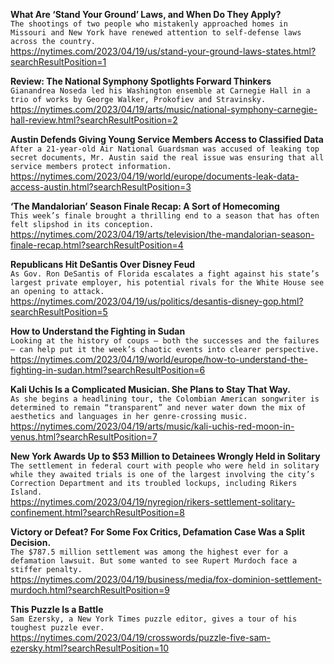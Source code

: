 **What Are ‘Stand Your Ground’ Laws, and When Do They Apply?**\
`The shootings of two people who mistakenly approached homes in Missouri and New York have renewed attention to self-defense laws across the country.`\
https://nytimes.com/2023/04/19/us/stand-your-ground-laws-states.html?searchResultPosition=1

**Review: The National Symphony Spotlights Forward Thinkers**\
`Gianandrea Noseda led his Washington ensemble at Carnegie Hall in a trio of works by George Walker, Prokofiev and Stravinsky.`\
https://nytimes.com/2023/04/19/arts/music/national-symphony-carnegie-hall-review.html?searchResultPosition=2

**Austin Defends Giving Young Service Members Access to Classified Data**\
`After a 21-year-old Air National Guardsman was accused of leaking top secret documents, Mr. Austin said the real issue was ensuring that all service members protect information.`\
https://nytimes.com/2023/04/19/world/europe/documents-leak-data-access-austin.html?searchResultPosition=3

**‘The Mandalorian’ Season Finale Recap: A Sort of Homecoming**\
`This week’s finale brought a thrilling end to a season that has often felt slipshod in its conception.`\
https://nytimes.com/2023/04/19/arts/television/the-mandalorian-season-finale-recap.html?searchResultPosition=4

**Republicans Hit DeSantis Over Disney Feud**\
`As Gov. Ron DeSantis of Florida escalates a fight against his state’s largest private employer, his potential rivals for the White House see an opening to attack.`\
https://nytimes.com/2023/04/19/us/politics/desantis-disney-gop.html?searchResultPosition=5

**How to Understand the Fighting in Sudan**\
`Looking at the history of coups — both the successes and the failures — can help put it the week’s chaotic events into clearer perspective.`\
https://nytimes.com/2023/04/19/world/europe/how-to-understand-the-fighting-in-sudan.html?searchResultPosition=6

**Kali Uchis Is a Complicated Musician. She Plans to Stay That Way.**\
`As she begins a headlining tour, the Colombian American songwriter is determined to remain “transparent” and never water down the mix of aesthetics and languages in her genre-crossing music.`\
https://nytimes.com/2023/04/19/arts/music/kali-uchis-red-moon-in-venus.html?searchResultPosition=7

**New York Awards Up to $53 Million to Detainees Wrongly Held in Solitary**\
`The settlement in federal court with people who were held in solitary while they awaited trials is one of the largest involving the city’s Correction Department and its troubled lockups, including Rikers Island.`\
https://nytimes.com/2023/04/19/nyregion/rikers-settlement-solitary-confinement.html?searchResultPosition=8

**Victory or Defeat? For Some Fox Critics, Defamation Case Was a Split Decision.**\
`The $787.5 million settlement was among the highest ever for a defamation lawsuit. But some wanted to see Rupert Murdoch face a stiffer penalty.`\
https://nytimes.com/2023/04/19/business/media/fox-dominion-settlement-murdoch.html?searchResultPosition=9

**This Puzzle Is a Battle**\
`Sam Ezersky, a New York Times puzzle editor, gives a tour of his toughest puzzle ever.`\
https://nytimes.com/2023/04/19/crosswords/puzzle-five-sam-ezersky.html?searchResultPosition=10

